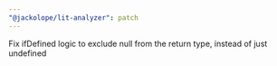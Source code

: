 ```yaml
---
"@jackolope/lit-analyzer": patch
---
```


Fix ifDefined logic to exclude null from the return type, instead of just undefined
